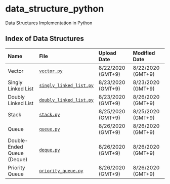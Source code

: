 # data_structure_python
Data Structures Implementation in Python

## Index of Data Structures
| **Name** | **File** | **Upload Date** | **Modified Date**
|:-------|:--------------------------------|:-----|:---------|
| Vector | [`vector.py`][vector]           | 8/22/2020 (GMT+9) | 8/22/2020 (GMT+9) |
| Singly Linked List | [`singly_linked_list.py`][sll]           | 8/23/2020 (GMT+9) | 8/23/2020 (GMT+9) |
| Doubly Linked List | [`doubly_linked_list.py`][dll]           | 8/23/2020 (GMT+9) | 8/26/2020 (GMT+9) |
| Stack | [`stack.py`][stack]           | 8/25/2020 (GMT+9) | 8/25/2020 (GMT+9) |
| Queue | [`queue.py`][queue]           | 8/26/2020 (GMT+9) | 8/26/2020 (GMT+9) |
| Double-Ended Queue (Deque) | [`deque.py`][deque]           | 8/26/2020 (GMT+9) | 8/26/2020 (GMT+9) |
| Priority Queue | [`priority_queue.py`][pq]           | 8/26/2020 (GMT+9) | 8/26/2020 (GMT+9) |

<!---Reference Links-->
[vector]:../master/vector.py
[sll]:../master/singly_linked_list.py
[dll]:../master/doubly_linked_list.py
[stack]:../master/stack.py
[queue]:../master/queue.py
[deque]:../master/deque.py
[pq]:../master/priority_queue.py

